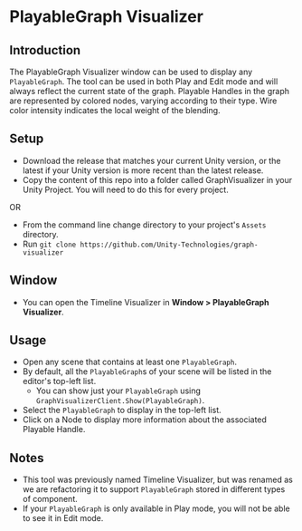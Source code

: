 # PlayableGraph Visualizer

## Introduction

The PlayableGraph Visualizer window can be used to display any `PlayableGraph`.
The tool can be used in both Play and Edit mode and will always reflect the current state of the graph.
Playable Handles in the graph are represented by colored nodes, varying according to their type. Wire color intensity indicates the local weight of the blending.

## Setup

- Download the release that matches your current Unity version, or the latest if your Unity version is more recent than the latest release.
- Copy the content of this repo into a folder called GraphVisualizer in your Unity Project.  You will need to do this for every project.

OR

- From the command line change directory to your project's `Assets` directory.
- Run `git clone https://github.com/Unity-Technologies/graph-visualizer`

## Window

- You can open the Timeline Visualizer in **Window > PlayableGraph Visualizer**.

## Usage

- Open any scene that contains at least one `PlayableGraph`.
- By default, all the `PlayableGraph`s of your scene will be listed in the editor's top-left list.
	- You can show just your `PlayableGraph` using `GraphVisualizerClient.Show(PlayableGraph)`.
- Select the `PlayableGraph` to display in the top-left list.
- Click on a Node to display more information about the associated Playable Handle.

## Notes

- This tool was previously named Timeline Visualizer, but was renamed as we are refactoring it to support `PlayableGraph` stored in different types of component.
- If your `PlayableGraph` is only available in Play mode, you will not be able to see it in Edit mode.
